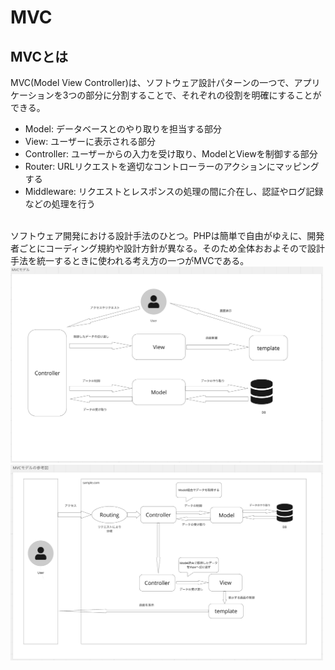 # MVC
## MVCとは
MVC(Model View Controller)は、ソフトウェア設計パターンの一つで、アプリケーションを3つの部分に分割することで、それぞれの役割を明確にすることができる。
- Model: データベースとのやり取りを担当する部分
- View: ユーザーに表示される部分
- Controller: ユーザーからの入力を受け取り、ModelとViewを制御する部分
- Router: URLリクエストを適切なコントローラーのアクションにマッピングする
- Middleware: リクエストとレスポンスの処理の間に介在し、認証やログ記録などの処理を行う
<br>
ソフトウェア開発における設計手法のひとつ。PHPは簡単で自由がゆえに、開発者ごとにコーディング規約や設計方針が異なる。そのため全体おおよそので設計手法を統一するときに使われる考え方の一つがMVCである。

<img alt="LaravelのMVCモデル図" src="/Laravel/picture/LaravelのMVCモデル図.png" width="500">

<img alt="LaravelのMVCモデル図参考" src="/Laravel/picture/LaravelのMVCモデル図参考.png" width="500">

